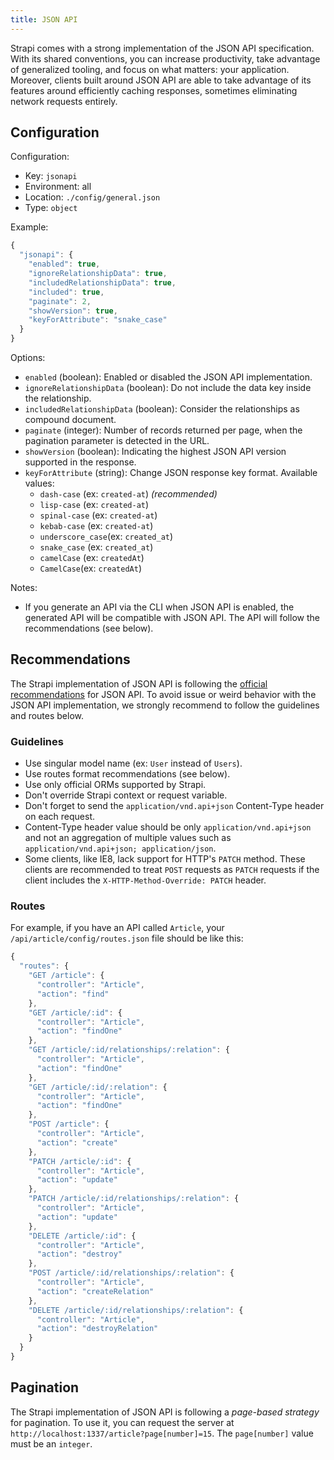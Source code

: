 ```yaml
---
title: JSON API
---
```


Strapi comes with a strong implementation of the JSON API specification. With its shared conventions, you can increase productivity, take advantage of generalized tooling, and focus on what matters: your application. Moreover, clients built around JSON API are able to take advantage of its features around efficiently caching responses, sometimes eliminating network requests entirely.

## Configuration

Configuration:

- Key: `jsonapi`
- Environment: all
- Location: `./config/general.json`
- Type: `object`

Example:

```js
{
  "jsonapi": {
    "enabled": true,
    "ignoreRelationshipData": true,
    "includedRelationshipData": true,
    "included": true,
    "paginate": 2,
    "showVersion": true,
    "keyForAttribute": "snake_case"
  }
}
```

Options:

- `enabled` (boolean): Enabled or disabled the JSON API implementation.
- `ignoreRelationshipData` (boolean): Do not include the data key inside the relationship.
- `includedRelationshipData` (boolean): Consider the relationships as compound document.
- `paginate` (integer): Number of records returned per page, when the pagination parameter is detected in the URL.
- `showVersion` (boolean): Indicating the highest JSON API version supported in the response.
- `keyForAttribute` (string): Change JSON response key format. Available values:
  - `dash-case` (ex: `created-at`) *(recommended)*
  - `lisp-case` (ex: `created-at`)
  - `spinal-case` (ex: `created-at`)
  - `kebab-case` (ex: `created-at`)
  - `underscore_case`(ex: `created_at`)
  - `snake_case` (ex: `created_at`)
  - `camelCase` (ex: `createdAt`)
  - `CamelCase`(ex: `createdAt`)

Notes:

- If you generate an API via the CLI when JSON API is enabled, the generated API will be compatible with JSON API. The API will follow the recommendations (see below).

## Recommendations

The Strapi implementation of JSON API is following the [official recommendations](http://jsonapi.org/recommendations/) for JSON API. To avoid issue or weird behavior with the JSON API implementation, we strongly recommend to follow the guidelines and routes below.

### Guidelines

- Use singular model name (ex: `User` instead of `Users`).
- Use routes format recommendations (see below).
- Use only official ORMs supported by Strapi.
- Don't override Strapi context or request variable.
- Don't forget to send the `application/vnd.api+json` Content-Type header on each request.
- Content-Type header value should be only `application/vnd.api+json` and not an aggregation of multiple values such as `application/vnd.api+json; application/json`.
- Some clients, like IE8, lack support for HTTP's `PATCH` method. These clients are recommended to treat `POST` requests as `PATCH` requests if the client includes the `X-HTTP-Method-Override: PATCH` header.

### Routes

For example, if you have an API called `Article`, your `/api/article/config/routes.json` file should be like this:

```js
{
  "routes": {
    "GET /article": {
      "controller": "Article",
      "action": "find"
    },
    "GET /article/:id": {
      "controller": "Article",
      "action": "findOne"
    },
    "GET /article/:id/relationships/:relation": {
      "controller": "Article",
      "action": "findOne"
    },
    "GET /article/:id/:relation": {
      "controller": "Article",
      "action": "findOne"
    },
    "POST /article": {
      "controller": "Article",
      "action": "create"
    },
    "PATCH /article/:id": {
      "controller": "Article",
      "action": "update"
    },
    "PATCH /article/:id/relationships/:relation": {
      "controller": "Article",
      "action": "update"
    },
    "DELETE /article/:id": {
      "controller": "Article",
      "action": "destroy"
    },
    "POST /article/:id/relationships/:relation": {
      "controller": "Article",
      "action": "createRelation"
    },
    "DELETE /article/:id/relationships/:relation": {
      "controller": "Article",
      "action": "destroyRelation"
    }
  }
}
```

## Pagination

The Strapi implementation of JSON API is following a *page-based strategy* for pagination. To use it, you can request the server at `http://localhost:1337/article?page[number]=15`. The `page[number]` value must be an `integer`.
